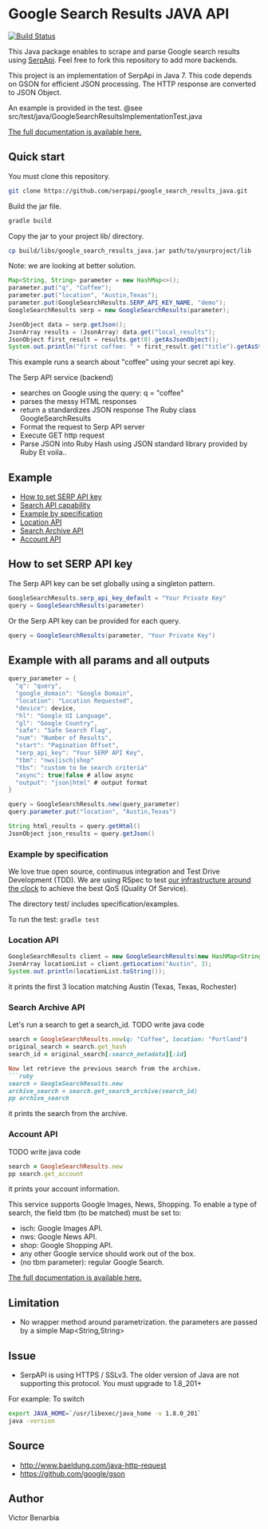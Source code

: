Google Search Results JAVA API
===

[![Build Status](https://travis-ci.org/serpapi/google-search-results-java.svg?branch=master)](https://travis-ci.org/serpapi/google-search-results-java)

This Java package enables to scrape and parse Google search results using [SerpApi](https://serpapi.com). Feel free to fork this repository to add more backends.

This project is an implementation of SerpApi in Java 7.
This code depends on GSON for efficient JSON processing.
The HTTP response are converted to JSON Object.

An example is provided in the test.
@see src/test/java/GoogleSearchResultsImplementationTest.java

[The full documentation is available here.](https://serpapi.com/search-api)

## Quick start

You must clone this repository.
```bash
git clone https://github.com/serpapi/google_search_results_java.git
```
Build the jar file.
```bash
gradle build
```
Copy the jar to your project lib/ directory.
```bash
cp build/libs/google_search_results_java.jar path/to/yourproject/lib
```

Note: we are looking at better solution.

```java
Map<String, String> parameter = new HashMap<>();
parameter.put("q", "Coffee");
parameter.put("location", "Austin,Texas");
parameter.put(GoogleSearchResults.SERP_API_KEY_NAME, "demo");
GoogleSearchResults serp = new GoogleSearchResults(parameter);

JsonObject data = serp.getJson();
JsonArray results = (JsonArray) data.get("local_results");
JsonObject first_result = results.get(0).getAsJsonObject();
System.out.println("first coffee: " + first_result.get("title").getAsString());
 ```

This example runs a search about "coffee" using your secret api key.

The Serp API service (backend)
 - searches on Google using the query: q = "coffee"
 - parses the messy HTML responses
 - return a standardizes JSON response
The Ruby class GoogleSearchResults
 - Format the request to Serp API server
 - Execute GET http request
 - Parse JSON into Ruby Hash using JSON standard library provided by Ruby
Et voila..

## Example
 * [How to set SERP API key](#how-to-set-serp-api-key)
 * [Search API capability](#search-api-capability)
 * [Example by specification](#example-by-specification)
 * [Location API](#location-api)
 * [Search Archive API](#search-archive-api)
 * [Account API](#account-api)

## How to set SERP API key
The Serp API key can be set globally using a singleton pattern.
```java
GoogleSearchResults.serp_api_key_default = "Your Private Key"
query = GoogleSearchResults(parameter)
```
Or the Serp API key can be provided for each query.

```java
query = GoogleSearchResults(parameter, "Your Private Key")
```

## Example with all params and all outputs

```java
query_parameter = {
  "q": "query",
  "google_domain": "Google Domain",
  "location": "Location Requested",
  "device": device,
  "hl": "Google UI Language",
  "gl": "Google Country",
  "safe": "Safe Search Flag",
  "num": "Number of Results",
  "start": "Pagination Offset",
  "serp_api_key": "Your SERP API Key",
  "tbm": "nws|isch|shop"
  "tbs": "custom to be search criteria"
  "async": true|false # allow async 
  "output": "json|html" # output format
}

query = GoogleSearchResults.new(query_parameter)
query.parameter.put("location", "Austin,Texas")

String html_results = query.getHtml()
JsonObject json_results = query.getJson()
```

### Example by specification

We love true open source, continuous integration and Test Drive Development (TDD). 
 We are using RSpec to test [our infrastructure around the clock](https://travis-ci.org/serpapi/google-search-results-ruby) to achieve the best QoS (Quality Of Service).
 
The directory test/ includes specification/examples.

To run the test:
```gradle test```


### Location API

```java
GoogleSearchResults client = new GoogleSearchResults(new HashMap<String, String());
JsonArray locationList = client.getLocation("Austin", 3);
System.out.println(locationList.toString());
```
it prints the first 3 location matching Austin (Texas, Texas, Rochester)

### Search Archive API

Let's run a search to get a search_id.
TODO write java code
```ruby
search = GoogleSearchResults.new(q: "Coffee", location: "Portland")
original_search = search.get_hash
search_id = original_search[:search_metadata][:id]

Now let retrieve the previous search from the archive.
```ruby
search = GoogleSearchResults.new
archive_search = search.get_search_archive(search_id)
pp archive_search
```
it prints the search from the archive.

### Account API
TODO write java code
```ruby
search = GoogleSearchResults.new
pp search.get_account
```
it prints your account information.


This service supports Google Images, News, Shopping.
To enable a type of search, the field tbm (to be matched) must be set to:

 * isch: Google Images API.
 * nws: Google News API.
 * shop: Google Shopping API.
 * any other Google service should work out of the box.
 * (no tbm parameter): regular Google Search.

[The full documentation is available here.](https://serpapi.com/search-api)

Limitation
---
 - No wrapper method around parametrization.
  the parameters are passed by a simple Map<String,String>

Issue
---
 - SerpAPI is using HTTPS / SSLv3. The older version of Java are not supporting this protocol. You must upgrade to 1.8_201+

For example: To switch
```sh
export JAVA_HOME=`/usr/libexec/java_home -v 1.8.0_201`
java -version
```


Source
---
 * http://www.baeldung.com/java-http-request
 * https://github.com/google/gson

Author
---
Victor Benarbia
